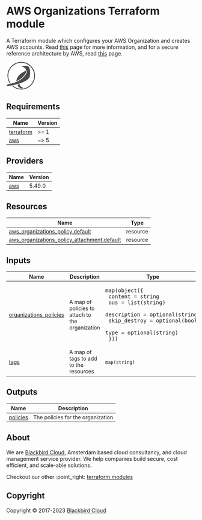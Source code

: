 # AWS Organizations Terraform module
A Terraform module which configures your AWS Organization and creates AWS accounts. Read [this](https://docs.aws.amazon.com/organizations/index.html) page for more information, and for a secure reference architecture by AWS, read [this](https://docs.aws.amazon.com/prescriptive-guidance/latest/security-reference-architecture/welcome.html) page.

[![blackbird-logo](https://raw.githubusercontent.com/blackbird-cloud/terraform-module-template/main/.config/logo_simple.png)](https://www.blackbird.cloud)

## Requirements

| Name | Version |
|------|---------|
| <a name="requirement_terraform"></a> [terraform](#requirement\_terraform) | >= 1 |
| <a name="requirement_aws"></a> [aws](#requirement\_aws) | ~> 5 |

## Providers

| Name | Version |
|------|---------|
| <a name="provider_aws"></a> [aws](#provider\_aws) | 5.49.0 |

## Resources

| Name | Type |
|------|------|
| [aws_organizations_policy.default](https://registry.terraform.io/providers/hashicorp/aws/latest/docs/resources/organizations_policy) | resource |
| [aws_organizations_policy_attachment.default](https://registry.terraform.io/providers/hashicorp/aws/latest/docs/resources/organizations_policy_attachment) | resource |

## Inputs

| Name | Description | Type | Default | Required |
|------|-------------|------|---------|:--------:|
| <a name="input_organizations_policies"></a> [organizations\_policies](#input\_organizations\_policies) | A map of policies to attach to the organization | <pre>map(object({<br>    content      = string<br>    ous          = list(string)<br>    description  = optional(string)<br>    skip_destroy = optional(bool)<br>    type         = optional(string)<br>  }))</pre> | n/a | yes |
| <a name="input_tags"></a> [tags](#input\_tags) | A map of tags to add to the resources | `map(string)` | n/a | yes |

## Outputs

| Name | Description |
|------|-------------|
| <a name="output_policies"></a> [policies](#output\_policies) | The policies for the organization |

## About

We are [Blackbird Cloud](https://blackbird.cloud), Amsterdam based cloud consultancy, and cloud management service provider. We help companies build secure, cost efficient, and scale-able solutions.

Checkout our other :point\_right: [terraform modules](https://registry.terraform.io/namespaces/blackbird-cloud)

## Copyright

Copyright © 2017-2023 [Blackbird Cloud](https://www.blackbird.cloud)